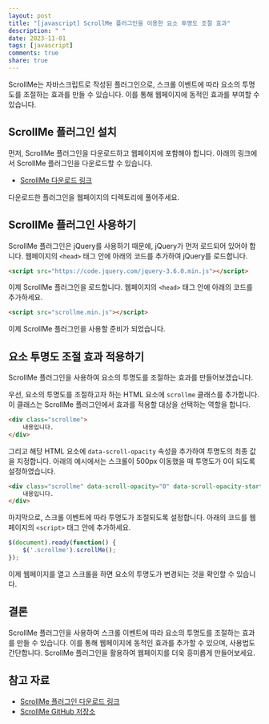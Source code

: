```yaml
---
layout: post
title: "[javascript] ScrollMe 플러그인을 이용한 요소 투명도 조절 효과"
description: " "
date: 2023-11-01
tags: [javascript]
comments: true
share: true
---
```


ScrollMe는 자바스크립트로 작성된 플러그인으로, 스크롤 이벤트에 따라 요소의 투명도를 조절하는 효과를 만들 수 있습니다. 이를 통해 웹페이지에 동적인 효과를 부여할 수 있습니다.

## ScrollMe 플러그인 설치

먼저, ScrollMe 플러그인을 다운로드하고 웹페이지에 포함해야 합니다. 아래의 링크에서 ScrollMe 플러그인을 다운로드할 수 있습니다.

- [ScrollMe 다운로드 링크](https://example.com/scrollme.zip)

다운로드한 플러그인을 웹페이지의 디렉토리에 풀어주세요.

## ScrollMe 플러그인 사용하기

ScrollMe 플러그인은 jQuery를 사용하기 때문에, jQuery가 먼저 로드되어 있어야 합니다. 웹페이지의 `<head>` 태그 안에 아래의 코드를 추가하여 jQuery를 로드합니다.

```html
<script src="https://code.jquery.com/jquery-3.6.0.min.js"></script>
```

이제 ScrollMe 플러그인을 로드합니다. 웹페이지의 `<head>` 태그 안에 아래의 코드를 추가하세요.

```html
<script src="scrollme.min.js"></script>
```

이제 ScrollMe 플러그인을 사용할 준비가 되었습니다.

## 요소 투명도 조절 효과 적용하기

ScrollMe 플러그인을 사용하여 요소의 투명도를 조절하는 효과를 만들어보겠습니다.

우선, 요소의 투명도를 조절하고자 하는 HTML 요소에 `scrollme` 클래스를 추가합니다. 이 클래스는 ScrollMe 플러그인에서 효과를 적용할 대상을 선택하는 역할을 합니다.

```html
<div class="scrollme">
    내용입니다.
</div>
```

그리고 해당 HTML 요소에 `data-scroll-opacity` 속성을 추가하여 투명도의 최종 값을 지정합니다. 아래의 예시에서는 스크롤이 500px 이동했을 때 투명도가 0이 되도록 설정하였습니다.

```html
<div class="scrollme" data-scroll-opacity="0" data-scroll-opacity-start="1" data-scroll-opacity-end="0" data-scroll-opacity-target=".scrollme">
    내용입니다.
</div>
```

마지막으로, 스크롤 이벤트에 따라 투명도가 조절되도록 설정합니다. 아래의 코드를 웹페이지의 `<script>` 태그 안에 추가하세요.

```javascript
$(document).ready(function() {
    $('.scrollme').scrollMe();
});
```

이제 웹페이지를 열고 스크롤을 하면 요소의 투명도가 변경되는 것을 확인할 수 있습니다.

## 결론

ScrollMe 플러그인을 사용하여 스크롤 이벤트에 따라 요소의 투명도를 조절하는 효과를 만들 수 있습니다. 이를 통해 웹페이지에 동적인 효과를 추가할 수 있으며, 사용법도 간단합니다. ScrollMe 플러그인을 활용하여 웹페이지를 더욱 흥미롭게 만들어보세요.

## 참고 자료

- [ScrollMe 플러그인 다운로드 링크](https://example.com/scrollme.zip)
- [ScrollMe GitHub 저장소](https://github.com/scrollme/scrollme)